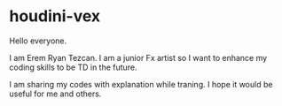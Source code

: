 # houdini-vex
Hello everyone.

I am Erem Ryan Tezcan. I am a junior Fx artist so I want to enhance my coding skills to be TD in the future. 

I am sharing my codes with explanation while traning. I hope it would be useful for me and others.
